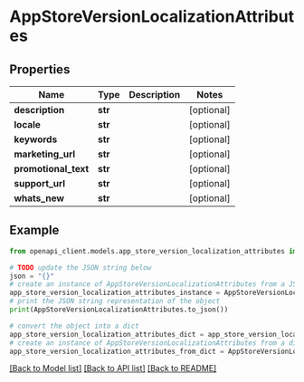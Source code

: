 # AppStoreVersionLocalizationAttributes


## Properties

Name | Type | Description | Notes
------------ | ------------- | ------------- | -------------
**description** | **str** |  | [optional] 
**locale** | **str** |  | [optional] 
**keywords** | **str** |  | [optional] 
**marketing_url** | **str** |  | [optional] 
**promotional_text** | **str** |  | [optional] 
**support_url** | **str** |  | [optional] 
**whats_new** | **str** |  | [optional] 

## Example

```python
from openapi_client.models.app_store_version_localization_attributes import AppStoreVersionLocalizationAttributes

# TODO update the JSON string below
json = "{}"
# create an instance of AppStoreVersionLocalizationAttributes from a JSON string
app_store_version_localization_attributes_instance = AppStoreVersionLocalizationAttributes.from_json(json)
# print the JSON string representation of the object
print(AppStoreVersionLocalizationAttributes.to_json())

# convert the object into a dict
app_store_version_localization_attributes_dict = app_store_version_localization_attributes_instance.to_dict()
# create an instance of AppStoreVersionLocalizationAttributes from a dict
app_store_version_localization_attributes_from_dict = AppStoreVersionLocalizationAttributes.from_dict(app_store_version_localization_attributes_dict)
```
[[Back to Model list]](../README.md#documentation-for-models) [[Back to API list]](../README.md#documentation-for-api-endpoints) [[Back to README]](../README.md)



